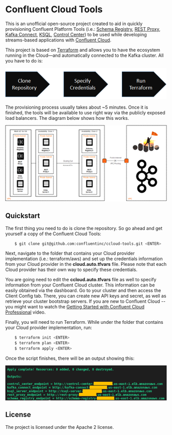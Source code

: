 # Confluent Cloud Tools

This is an unofficial open-source project created to aid in quickly provisioning Confluent Platform Tools (i.e.: [Schema Registry](https://docs.confluent.io/current/schema-registry/docs/index.html), [REST Proxy](https://docs.confluent.io/current/kafka-rest/docs/index.html), [Kafka Connect](https://docs.confluent.io/current/connect/index.html), [KSQL](https://docs.confluent.io/current/ksql/docs/index.html), [Control Center](https://docs.confluent.io/current/control-center/index.html)) to be used while developing streams-based applications with [Confluent Cloud](https://www.confluent.io/confluent-cloud).

This project is based on [Terraform](https://www.terraform.io) and allows you to have the ecosystem running in the Cloud—and automatically connected to the Kafka cluster. All you have to do is:

<p align="center">
    <img src="images/three_steps.png" />
</p>

The provisioning process usually takes about ~5 minutes. Once it is finished, the tools will be available to use right way via the publicly exposed load balancers. The diagram below shows how this works.

<p align="center">
    <img src="images/topology_diagram.png" />
</p>

Quickstart
----------

The first thing you need to do is clone the repository. So go ahead and get yourself a copy of the Confluent Cloud Tools:

```bash
    $ git clone git@github.com:confluentinc/ccloud-tools.git <ENTER>
```
Next, navigate to the folder that contains your Cloud provider implementation (i.e.: terraform/aws) and set up the credentials information from your Cloud provider in the **cloud.auto.tfvars** file. Please note that each Cloud provider has their own way to specify these credentials.

You are going need to edit the **ccloud.auto.tfvars** file as well to specify information from your Confluent Cloud cluster. This information can be easily obtained via the dashboard. Go to your cluster and then access the Client Config tab. There, you can create new API keys and secret, as well as retrieve your cluster bootstrap servers. If you are new to Confluent Cloud -- you might want to watch the [Getting Started with Confluent Cloud Professional](https://www.youtube.com/watch?v=JTPjfk51s3c) video.

Finally, you will need to run Terraform. While under the folder that contains your Cloud provider implementation, run:

```bash
    $ terraform init <ENTER>
    $ terraform plan <ENTER>
    $ terraform apply <ENTER>
```
Once the script finishes, there will be an output showing this:

<p align="center">
    <img src="images/outputs.png" />
</p>

License
-------

The project is licensed under the Apache 2 license.